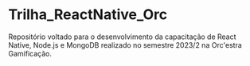 # Trilha_ReactNative_Orc
Repositório voltado para o desenvolvimento da capacitação de React Native, Node.js e MongoDB realizado no semestre 2023/2 na Orc'estra Gamificação.
